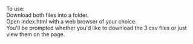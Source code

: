 To use:  
Download both files into a folder.  
Open index.html with a web browser of your choice.  
You'll be prompted whether you'd like to download the 3 csv files or just view them on the page.
